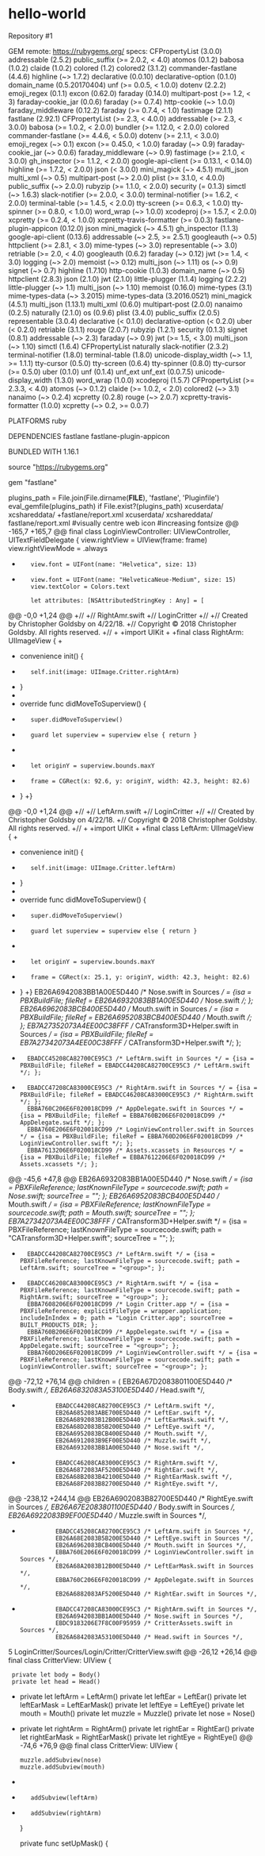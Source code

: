 # hello-world
Repository #1

GEM
  remote: https://rubygems.org/
  specs:
    CFPropertyList (3.0.0)
    addressable (2.5.2)
      public_suffix (>= 2.0.2, < 4.0)
    atomos (0.1.2)
    babosa (1.0.2)
    claide (1.0.2)
    colored (1.2)
    colored2 (3.1.2)
    commander-fastlane (4.4.6)
      highline (~> 1.7.2)
    declarative (0.0.10)
    declarative-option (0.1.0)
    domain_name (0.5.20170404)
      unf (>= 0.0.5, < 1.0.0)
    dotenv (2.2.2)
    emoji_regex (0.1.1)
    excon (0.62.0)
    faraday (0.14.0)
      multipart-post (>= 1.2, < 3)
    faraday-cookie_jar (0.0.6)
      faraday (>= 0.7.4)
      http-cookie (~> 1.0.0)
    faraday_middleware (0.12.2)
      faraday (>= 0.7.4, < 1.0)
    fastimage (2.1.1)
    fastlane (2.92.1)
      CFPropertyList (>= 2.3, < 4.0.0)
      addressable (>= 2.3, < 3.0.0)
      babosa (>= 1.0.2, < 2.0.0)
      bundler (>= 1.12.0, < 2.0.0)
      colored
      commander-fastlane (>= 4.4.6, < 5.0.0)
      dotenv (>= 2.1.1, < 3.0.0)
      emoji_regex (~> 0.1)
      excon (>= 0.45.0, < 1.0.0)
      faraday (~> 0.9)
      faraday-cookie_jar (~> 0.0.6)
      faraday_middleware (~> 0.9)
      fastimage (>= 2.1.0, < 3.0.0)
      gh_inspector (>= 1.1.2, < 2.0.0)
      google-api-client (>= 0.13.1, < 0.14.0)
      highline (>= 1.7.2, < 2.0.0)
      json (< 3.0.0)
      mini_magick (~> 4.5.1)
      multi_json
      multi_xml (~> 0.5)
      multipart-post (~> 2.0.0)
      plist (>= 3.1.0, < 4.0.0)
      public_suffix (~> 2.0.0)
      rubyzip (>= 1.1.0, < 2.0.0)
      security (= 0.1.3)
      simctl (~> 1.6.3)
      slack-notifier (>= 2.0.0, < 3.0.0)
      terminal-notifier (>= 1.6.2, < 2.0.0)
      terminal-table (>= 1.4.5, < 2.0.0)
      tty-screen (>= 0.6.3, < 1.0.0)
      tty-spinner (>= 0.8.0, < 1.0.0)
      word_wrap (~> 1.0.0)
      xcodeproj (>= 1.5.7, < 2.0.0)
      xcpretty (>= 0.2.4, < 1.0.0)
      xcpretty-travis-formatter (>= 0.0.3)
    fastlane-plugin-appicon (0.12.0)
      json
      mini_magick (~> 4.5.1)
    gh_inspector (1.1.3)
    google-api-client (0.13.6)
      addressable (~> 2.5, >= 2.5.1)
      googleauth (~> 0.5)
      httpclient (>= 2.8.1, < 3.0)
      mime-types (~> 3.0)
      representable (~> 3.0)
      retriable (>= 2.0, < 4.0)
    googleauth (0.6.2)
      faraday (~> 0.12)
      jwt (>= 1.4, < 3.0)
      logging (~> 2.0)
      memoist (~> 0.12)
      multi_json (~> 1.11)
      os (~> 0.9)
      signet (~> 0.7)
    highline (1.7.10)
    http-cookie (1.0.3)
      domain_name (~> 0.5)
    httpclient (2.8.3)
    json (2.1.0)
    jwt (2.1.0)
    little-plugger (1.1.4)
    logging (2.2.2)
      little-plugger (~> 1.1)
      multi_json (~> 1.10)
    memoist (0.16.0)
    mime-types (3.1)
      mime-types-data (~> 3.2015)
    mime-types-data (3.2016.0521)
    mini_magick (4.5.1)
    multi_json (1.13.1)
    multi_xml (0.6.0)
    multipart-post (2.0.0)
    nanaimo (0.2.5)
    naturally (2.1.0)
    os (0.9.6)
    plist (3.4.0)
    public_suffix (2.0.5)
    representable (3.0.4)
      declarative (< 0.1.0)
      declarative-option (< 0.2.0)
      uber (< 0.2.0)
    retriable (3.1.1)
    rouge (2.0.7)
    rubyzip (1.2.1)
    security (0.1.3)
    signet (0.8.1)
      addressable (~> 2.3)
      faraday (~> 0.9)
      jwt (>= 1.5, < 3.0)
      multi_json (~> 1.10)
    simctl (1.6.4)
      CFPropertyList
      naturally
    slack-notifier (2.3.2)
    terminal-notifier (1.8.0)
    terminal-table (1.8.0)
      unicode-display_width (~> 1.1, >= 1.1.1)
    tty-cursor (0.5.0)
    tty-screen (0.6.4)
    tty-spinner (0.8.0)
      tty-cursor (>= 0.5.0)
    uber (0.1.0)
    unf (0.1.4)
      unf_ext
    unf_ext (0.0.7.5)
    unicode-display_width (1.3.0)
    word_wrap (1.0.0)
    xcodeproj (1.5.7)
      CFPropertyList (>= 2.3.3, < 4.0)
      atomos (~> 0.1.2)
      claide (>= 1.0.2, < 2.0)
      colored2 (~> 3.1)
      nanaimo (~> 0.2.4)
    xcpretty (0.2.8)
      rouge (~> 2.0.7)
    xcpretty-travis-formatter (1.0.0)
      xcpretty (~> 0.2, >= 0.0.7)

PLATFORMS
  ruby

DEPENDENCIES
  fastlane
  fastlane-plugin-appicon

BUNDLED WITH
   1.16.1
   
source "https://rubygems.org"

gem "fastlane"

plugins_path = File.join(File.dirname(__FILE__), 'fastlane', 'Pluginfile')
eval_gemfile(plugins_path) if File.exist?(plugins_path)
 xcuserdata/
 xcshareddata/
+fastlane/report.xml
xcuserdata/
xcshareddata/
fastlane/report.xml
#visually centre web icon 
#increasing fontsize
@@ -165,7 +165,7 @@ final class LoginViewController: UIViewController, UITextFieldDelegate {
         view.rightView = UIView(frame: frame)
         view.rightViewMode = .always
 
-        view.font = UIFont(name: "Helvetica", size: 13)
+        view.font = UIFont(name: "HelveticaNeue-Medium", size: 15)
         view.textColor = Colors.text
 
         let attributes: [NSAttributedStringKey : Any] = [
@@ -0,0 +1,24 @@
+//
+//  RightAmr.swift
+//  LoginCritter
+//
+//  Created by Christopher Goldsby on 4/22/18.
+//  Copyright © 2018 Christopher Goldsby. All rights reserved.
+//
+
+import UIKit
+
+final class RightArm: UIImageView {
+
+    convenience init() {
+        self.init(image: UIImage.Critter.rightArm)
+    }
+
+    override func didMoveToSuperview() {
+        super.didMoveToSuperview()
+        guard let superview = superview else { return }
+
+        let originY = superview.bounds.maxY
+        frame = CGRect(x: 92.6, y: originY, width: 42.3, height: 82.6)
+    }
+}

@@ -0,0 +1,24 @@
+//
+//  LeftArm.swift
+//  LoginCritter
+//
+//  Created by Christopher Goldsby on 4/22/18.
+//  Copyright © 2018 Christopher Goldsby. All rights reserved.
+//
+
+import UIKit
+
+final class LeftArm: UIImageView {
+
+    convenience init() {
+        self.init(image: UIImage.Critter.leftArm)
+    }
+
+    override func didMoveToSuperview() {
+        super.didMoveToSuperview()
+        guard let superview = superview else { return }
+
+        let originY = superview.bounds.maxY
+        frame = CGRect(x: 25.1, y: originY, width: 42.3, height: 82.6)
+    }
+}
	EB26A6942083BB1A00E5D440 /* Nose.swift in Sources */ = {isa = PBXBuildFile; fileRef = EB26A6932083BB1A00E5D440 /* Nose.swift */; };
 		EB26A6962083BCB400E5D440 /* Mouth.swift in Sources */ = {isa = PBXBuildFile; fileRef = EB26A6952083BCB400E5D440 /* Mouth.swift */; };
 		EB7A27352073A4EE00C38FFF /* CATransform3D+Helper.swift in Sources */ = {isa = PBXBuildFile; fileRef = EB7A27342073A4EE00C38FFF /* CATransform3D+Helper.swift */; };
+		EBADCC45208CA82700CE95C3 /* LeftArm.swift in Sources */ = {isa = PBXBuildFile; fileRef = EBADCC44208CA82700CE95C3 /* LeftArm.swift */; };
+		EBADCC47208CA83000CE95C3 /* RightArm.swift in Sources */ = {isa = PBXBuildFile; fileRef = EBADCC46208CA83000CE95C3 /* RightArm.swift */; };
 		EBBA760C206E6F020018CD99 /* AppDelegate.swift in Sources */ = {isa = PBXBuildFile; fileRef = EBBA760B206E6F020018CD99 /* AppDelegate.swift */; };
 		EBBA760E206E6F020018CD99 /* LoginViewController.swift in Sources */ = {isa = PBXBuildFile; fileRef = EBBA760D206E6F020018CD99 /* LoginViewController.swift */; };
 		EBBA7613206E6F020018CD99 /* Assets.xcassets in Resources */ = {isa = PBXBuildFile; fileRef = EBBA7612206E6F020018CD99 /* Assets.xcassets */; };
@@ -45,6 +47,8 @@
 		EB26A6932083BB1A00E5D440 /* Nose.swift */ = {isa = PBXFileReference; lastKnownFileType = sourcecode.swift; path = Nose.swift; sourceTree = "<group>"; };
 		EB26A6952083BCB400E5D440 /* Mouth.swift */ = {isa = PBXFileReference; lastKnownFileType = sourcecode.swift; path = Mouth.swift; sourceTree = "<group>"; };
 		EB7A27342073A4EE00C38FFF /* CATransform3D+Helper.swift */ = {isa = PBXFileReference; lastKnownFileType = sourcecode.swift; path = "CATransform3D+Helper.swift"; sourceTree = "<group>"; };
+		EBADCC44208CA82700CE95C3 /* LeftArm.swift */ = {isa = PBXFileReference; lastKnownFileType = sourcecode.swift; path = LeftArm.swift; sourceTree = "<group>"; };
+		EBADCC46208CA83000CE95C3 /* RightArm.swift */ = {isa = PBXFileReference; lastKnownFileType = sourcecode.swift; path = RightArm.swift; sourceTree = "<group>"; };
 		EBBA7608206E6F020018CD99 /* Login Critter.app */ = {isa = PBXFileReference; explicitFileType = wrapper.application; includeInIndex = 0; path = "Login Critter.app"; sourceTree = BUILT_PRODUCTS_DIR; };
 		EBBA760B206E6F020018CD99 /* AppDelegate.swift */ = {isa = PBXFileReference; lastKnownFileType = sourcecode.swift; path = AppDelegate.swift; sourceTree = "<group>"; };
 		EBBA760D206E6F020018CD99 /* LoginViewController.swift */ = {isa = PBXFileReference; lastKnownFileType = sourcecode.swift; path = LoginViewController.swift; sourceTree = "<group>"; };
@@ -72,12 +76,14 @@
 			children = (
 				EB26A67D2083801100E5D440 /* Body.swift */,
 				EB26A6832083A53100E5D440 /* Head.swift */,
+				EBADCC44208CA82700CE95C3 /* LeftArm.swift */,
 				EB26A6852083ABE700E5D440 /* LeftEar.swift */,
 				EB26A6892083B12B00E5D440 /* LeftEarMask.swift */,
 				EB26A68D2083B5B200E5D440 /* LeftEye.swift */,
 				EB26A6952083BCB400E5D440 /* Mouth.swift */,
 				EB26A6912083B9EF00E5D440 /* Muzzle.swift */,
 				EB26A6932083BB1A00E5D440 /* Nose.swift */,
+				EBADCC46208CA83000CE95C3 /* RightArm.swift */,
 				EB26A6872083AF5200E5D440 /* RightEar.swift */,
 				EB26A68B2083B42100E5D440 /* RightEarMask.swift */,
 				EB26A68F2083B82700E5D440 /* RightEye.swift */,
@@ -238,12 +244,14 @@
 				EB26A6902083B82700E5D440 /* RightEye.swift in Sources */,
 				EB26A67E2083801100E5D440 /* Body.swift in Sources */,
 				EB26A6922083B9EF00E5D440 /* Muzzle.swift in Sources */,
+				EBADCC45208CA82700CE95C3 /* LeftArm.swift in Sources */,
 				EB26A68E2083B5B200E5D440 /* LeftEye.swift in Sources */,
 				EB26A6962083BCB400E5D440 /* Mouth.swift in Sources */,
 				EBBA760E206E6F020018CD99 /* LoginViewController.swift in Sources */,
 				EB26A68A2083B12B00E5D440 /* LeftEarMask.swift in Sources */,
 				EBBA760C206E6F020018CD99 /* AppDelegate.swift in Sources */,
 				EB26A6882083AF5200E5D440 /* RightEar.swift in Sources */,
+				EBADCC47208CA83000CE95C3 /* RightArm.swift in Sources */,
 				EB26A6942083BB1A00E5D440 /* Nose.swift in Sources */,
 				EBDC9183206E7F8C00F95959 /* CritterAssets.swift in Sources */,
 				EB26A6842083A53100E5D440 /* Head.swift in Sources */,
  
5  LoginCritter/Sources/Login/Critter/CritterView.swift
@@ -26,12 +26,14 @@ final class CritterView: UIView {
 
     private let body = Body()
     private let head = Head()
+    private let leftArm = LeftArm()
     private let leftEar = LeftEar()
     private let leftEarMask = LeftEarMask()
     private let leftEye = LeftEye()
     private let mouth = Mouth()
     private let muzzle = Muzzle()
     private let nose = Nose()
+    private let rightArm = RightArm()
     private let rightEar = RightEar()
     private let rightEarMask = RightEarMask()
     private let rightEye = RightEye()
@@ -74,6 +76,9 @@ final class CritterView: UIView {
 
         muzzle.addSubview(nose)
         muzzle.addSubview(mouth)
+
+        addSubview(leftArm)
+        addSubview(rightArm)
     }
 
     private func setUpMask() {
     
